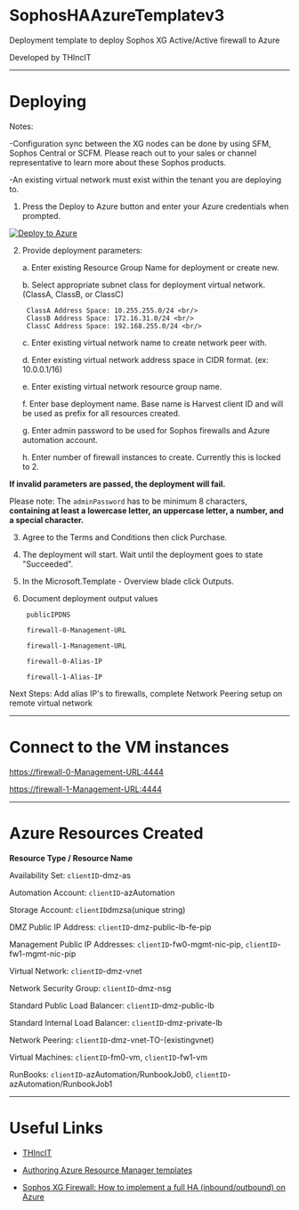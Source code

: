# SophosHAAzureTemplatev3
Deployment template to deploy Sophos XG Active/Active firewall to Azure

Developed by THIncIT

***

Deploying
=========

Notes:

-Configuration sync between the XG nodes can be done by using SFM, Sophos Central or SCFM. 
Please reach out to your sales or channel representative to learn more about these Sophos products.

-An existing virtual network must exist within the tenant you are deploying to.

1) Press the Deploy to Azure button and enter your Azure credentials when prompted.

[![Deploy to Azure](https://azuredeploy.net/deploybutton.png)](https://portal.azure.com/#create/Microsoft.Template/uri/https%3A%2F%2Fraw.githubusercontent.com%2Fmcs1970%2Fthincit%2Fsophos-xg-aa%2FSophosHAAzureTemplatev3.json)

2) Provide deployment parameters:

	a. Enter existing Resource Group Name for deployment or create new.
	
	b. Select appropriate subnet class for deployment virtual network. (ClassA, ClassB, or ClassC)
	
		ClassA Address Space: 10.255.255.0/24 <br/>
		ClassB Address Space: 172.16.31.0/24 <br/>
		ClassC Address Space: 192.168.255.0/24 <br/>
	
	
	c. Enter existing virtual network name to create network peer with.
	
	d. Enter existing virtual network address space in CIDR format. (ex: 10.0.0.1/16)
	
	e. Enter existing virtual network resource group name.
	
	f. Enter base deployment name. Base name is Harvest client ID and will be used as prefix for all resources created.
	
	g. Enter admin password to be used for Sophos firewalls and Azure automation account.
	
	h. Enter number of firewall instances to create. Currently this is locked to 2.

	
**If invalid parameters are passed, the deployment will fail.**

Please note: The `adminPassword` has to be minimum 8 characters, **containing at least a lowercase letter, an uppercase letter, a number, and a special character.**

3) Agree to the Terms and Conditions then click Purchase.

4) The deployment will start. Wait until the deployment goes to state "Succeeded".

5) In the Microsoft.Template - Overview blade click Outputs.

6) Document deployment output values

		publicIPDNS
		
		firewall-0-Management-URL
		
		firewall-1-Management-URL
		
		firewall-0-Alias-IP
		
		firewall-1-Alias-IP
		

Next Steps: Add alias IP's to firewalls, complete Network Peering setup on remote virtual network

***

Connect to the VM instances
==========================

[https://firewall-0-Management-URL:4444](https://firewall-0-Management-URL:4444)

[https://firewall-1-Management-URL:4444](https://firewall-1-Management-URL:4444)

***

Azure Resources Created
=======================

**Resource Type / Resource Name**

Availability Set: `clientID`-dmz-as

Automation Account: `clientID`-azAutomation

Storage Account: `clientID`dmzsa(unique string)

DMZ Public IP Address: `clientID`-dmz-public-lb-fe-pip

Management Public IP Addresses: `clientID`-fw0-mgmt-nic-pip, `clientID`-fw1-mgmt-nic-pip

Virtual Network: `clientID`-dmz-vnet

Network Security Group: `clientID`-dmz-nsg

Standard Public Load Balancer: `clientID`-dmz-public-lb

Standard Internal Load Balancer: `clientID`-dmz-private-lb

Network Peering: `clientID`-dmz-vnet-TO-(existingvnet)

Virtual Machines: `clientID`-fm0-vm, `clientID`-fw1-vm

RunBooks: `clientID`-azAutomation/RunbookJob0, `clientID`-azAutomation/RunbookJob1

***

Useful Links
============

* [THIncIT](https://www.thincit.com)

* [Authoring Azure Resource Manager templates](https://azure.microsoft.com/en-us/documentation/articles/resource-group-authoring-templates/)

* [Sophos XG Firewall: How to implement a full HA (inbound/outbound) on Azure](https://community.sophos.com/kb/en-us/133755)
